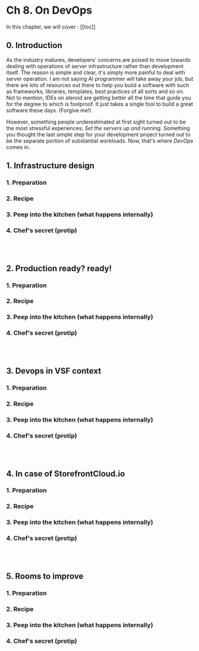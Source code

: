 # Ch 8. On DevOps 

In this chapter, we will cover : 
[[toc]]

## 0. Introduction
As the industry matures, developers' concerns are poised to move towards dealing with operations of server infrastructure rather than development itself. The reason is simple and clear, it's simply more painful to deal with server operation. I am not saying AI programmer will take away your job, but there are lots of resources out there to help you build a software with such as frameworks, libraries, templates, best practices of all sorts and so on. Not to mention, IDEs on steroid are getting better all the time that guide you for the degree to which is foolproof. It just takes a single fool to build a great software these days. (Forgive me!) 

However, something people underestimated at first sight turned out to be the most stressful experiences; _Set the servers up and running_. Something you thought the last simple step for your development project turned out to be the separate portion of substantial workloads. Now, that's where _DevOps_ comes in.  

## 1. Infrastructure design
### 1. Preparation
### 2. Recipe
### 3. Peep into the kitchen (what happens internally)
### 4. Chef's secret (protip)
<br />
<br />

## 2. Production ready? ready!
### 1. Preparation
### 2. Recipe
### 3. Peep into the kitchen (what happens internally)
### 4. Chef's secret (protip)
<br />
<br />

## 3. Devops in VSF context
### 1. Preparation
### 2. Recipe
### 3. Peep into the kitchen (what happens internally)
### 4. Chef's secret (protip)
<br />
<br />

## 4. In case of StorefrontCloud.io
### 1. Preparation
### 2. Recipe
### 3. Peep into the kitchen (what happens internally)
### 4. Chef's secret (protip)
<br />
<br />

## 5. Rooms to improve
### 1. Preparation
### 2. Recipe
### 3. Peep into the kitchen (what happens internally)
### 4. Chef's secret (protip)
<br />
<br />